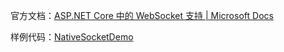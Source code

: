官方文档：[ASP.NET Core 中的 WebSocket 支持 | Microsoft Docs](https://docs.microsoft.com/zh-cn/aspnet/core/fundamentals/websockets?view=aspnetcore-6.0)

样例代码：[NativeSocketDemo](./NativeSocketDemo/NativeSocketDemo.sln)

